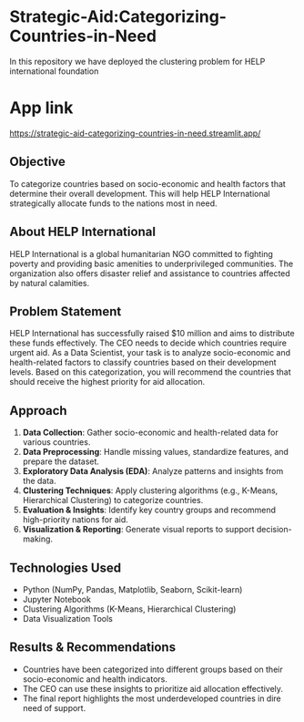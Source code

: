 # Strategic-Aid:Categorizing-Countries-in-Need
In this repository we have deployed the clustering problem for HELP international foundation
# App link
https://strategic-aid-categorizing-countries-in-need.streamlit.app/


## Objective
To categorize countries based on socio-economic and health factors that determine their overall development. This will help HELP International strategically allocate funds to the nations most in need.

## About HELP International
HELP International is a global humanitarian NGO committed to fighting poverty and providing basic amenities to underprivileged communities. The organization also offers disaster relief and assistance to countries affected by natural calamities.

## Problem Statement
HELP International has successfully raised $10 million and aims to distribute these funds effectively. The CEO needs to decide which countries require urgent aid. As a Data Scientist, your task is to analyze socio-economic and health-related factors to classify countries based on their development levels. Based on this categorization, you will recommend the countries that should receive the highest priority for aid allocation.

## Approach
1. **Data Collection**: Gather socio-economic and health-related data for various countries.
2. **Data Preprocessing**: Handle missing values, standardize features, and prepare the dataset.
3. **Exploratory Data Analysis (EDA)**: Analyze patterns and insights from the data.
4. **Clustering Techniques**: Apply clustering algorithms (e.g., K-Means, Hierarchical Clustering) to categorize countries.
5. **Evaluation & Insights**: Identify key country groups and recommend high-priority nations for aid.
6. **Visualization & Reporting**: Generate visual reports to support decision-making.

## Technologies Used
- Python (NumPy, Pandas, Matplotlib, Seaborn, Scikit-learn)
- Jupyter Notebook
- Clustering Algorithms (K-Means, Hierarchical Clustering)
- Data Visualization Tools

## Results & Recommendations
- Countries have been categorized into different groups based on their socio-economic and health indicators.
- The CEO can use these insights to prioritize aid allocation effectively.
- The final report highlights the most underdeveloped countries in dire need of support.
